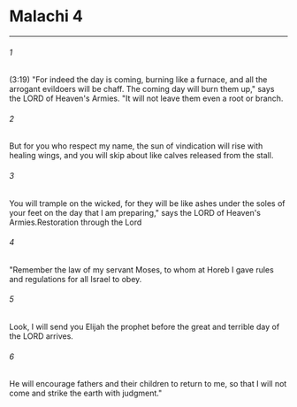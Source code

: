 # Malachi 4
***



###### 1 
(3:19) "For indeed the day is coming, burning like a furnace, and all the arrogant evildoers will be chaff. The coming day will burn them up," says the LORD of Heaven's Armies. "It will not leave them even a root or branch. 

###### 2 
But for you who respect my name, the sun of vindication will rise with healing wings, and you will skip about like calves released from the stall. 

###### 3 
You will trample on the wicked, for they will be like ashes under the soles of your feet on the day that I am preparing," says the LORD of Heaven's Armies.Restoration through the Lord 

###### 4 
"Remember the law of my servant Moses, to whom at Horeb I gave rules and regulations for all Israel to obey. 

###### 5 
Look, I will send you Elijah the prophet before the great and terrible day of the LORD arrives. 

###### 6 
He will encourage fathers and their children to return to me, so that I will not come and strike the earth with judgment."
